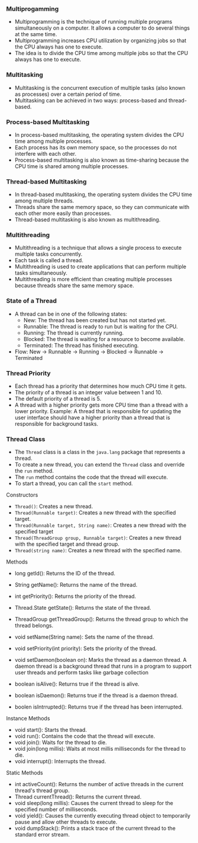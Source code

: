 ### Multiprogamming
- Multiprogramming is the technique of running multiple programs simultaneously on a computer. It allows a computer to do several things at the same time.
- Multiprogramming increases CPU utilization by organizing jobs so that the CPU always has one to execute.
- The idea is to divide the CPU time among multiple jobs so that the CPU always has one to execute.

### Multitasking
- Multitasking is the concurrent execution of multiple tasks (also known as processes) over a certain period of time.
- Multitasking can be achieved in two ways: process-based and thread-based.

### Process-based Multitasking
- In process-based multitasking, the operating system divides the CPU time among multiple processes.
- Each process has its own memory space, so the processes do not interfere with each other.
- Process-based multitasking is also known as time-sharing because the CPU time is shared among multiple processes.

### Thread-based Multitasking
- In thread-based multitasking, the operating system divides the CPU time among multiple threads.
- Threads share the same memory space, so they can communicate with each other more easily than processes.
- Thread-based multitasking is also known as multithreading.

### Multithreading
- Multithreading is a technique that allows a single process to execute multiple tasks concurrently.
- Each task is called a thread.
- Multithreading is used to create applications that can perform multiple tasks simultaneously.
- Multithreading is more efficient than creating multiple processes because threads share the same memory space.

### State of a Thread
- A thread can be in one of the following states:
  - New: The thread has been created but has not started yet.
  - Runnable: The thread is ready to run but is waiting for the CPU.
  - Running: The thread is currently running.
  - Blocked: The thread is waiting for a resource to become available.
  - Terminated: The thread has finished executing.
- Flow: New -> Runnable -> Running -> Blocked -> Runnable -> Terminated

### Thread Priority
- Each thread has a priority that determines how much CPU time it gets.
- The priority of a thread is an integer value between 1 and 10.
- The default priority of a thread is 5.
- A thread with a higher priority gets more CPU time than a thread with a lower priority.
Example: A thread that is responsible for updating the user interface should have a higher priority than a thread that is responsible for background tasks.

### Thread Class
- The `Thread` class is a class in the `java.lang` package that represents a thread.
- To create a new thread, you can extend the `Thread` class and override the `run` method.
- The `run` method contains the code that the thread will execute.
- To start a thread, you can call the `start` method.

Constructors
- `Thread()`: Creates a new thread.
- `Thread(Runnable target)`: Creates a new thread with the specified target.
- `Thread(Runnable target, String name)`: Creates a new thread with the specified target
- `Thread(ThreadGroup group, Runnable target)`: Creates a new thread with the specified target and thread group.
- `Thread(string name)`: Creates a new thread with the specified name.

Methods
- long getId(): Returns the ID of the thread.
- String getName(): Returns the name of the thread.
- int getPriority(): Returns the priority of the thread.
- Thread.State getState(): Returns the state of the thread.
- ThreadGroup getThreadGroup(): Returns the thread group to which the thread belongs.

- void setName(String name): Sets the name of the thread.
- void setPriority(int priority): Sets the priority of the thread.
- void setDaemon(boolean on): Marks the thread as a daemon thread.
A daemon thread is a background thread that runs in a program to support user threads and perform tasks like garbage collection

- boolean isAlive(): Returns true if the thread is alive.
- boolean isDaemon(): Returns true if the thread is a daemon thread.
- boolen isIntrrupted(): Returns true if the thread has been interrupted.

Instance Methods
- void start(): Starts the thread.
- void run(): Contains the code that the thread will execute.
- void join(): Waits for the thread to die.
- void join(long millis): Waits at most millis milliseconds for the thread to die.
- void interrupt(): Interrupts the thread.

Static Methods
- int activeCount(): Returns the number of active threads in the current thread's thread group.
- Thread currentThread(): Returns the current thread.
- void sleep(long millis): Causes the current thread to sleep for the specified number of milliseconds.
- void yield(): Causes the currently executing thread object to temporarily pause and allow other threads to execute.
- void dumpStack(): Prints a stack trace of the current thread to the standard error stream.
